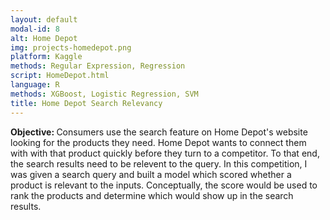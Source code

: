 ```yaml
---
layout: default
modal-id: 8
alt: Home Depot
img: projects-homedepot.png
platform: Kaggle
methods: Regular Expression, Regression
script: HomeDepot.html
language: R
methods: XGBoost, Logistic Regression, SVM
title: Home Depot Search Relevancy
---
```


<b>Objective: </b>
Consumers use the search feature on Home Depot's website looking for the products they need.  Home Depot wants to connect them with with that product quickly before they turn to a competitor. To that end, the search results need to be relevent to the query.  In this competition, I was given a search query and built a model which scored whether a product is relevant to the inputs. Conceptually, the score would be used to rank the products and determine which would show up in the search results. 
